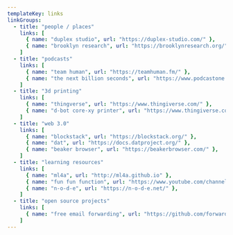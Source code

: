 ```yaml
---
templateKey: links
linkGroups:
  - title: "people / places"
    links: [
      { name: "duplex studio", url: "https://duplex-studio.com/" },
      { name: "brooklyn research", url: "https://brooklynresearch.org/" },
    ]
  - title: "podcasts"
    links: [
      { name: "team human", url: "https://teamhuman.fm/" },
      { name: "the next billion seconds", url: "https://www.podcastone.com/the-next-billion-seconds" },
    ]
  - title: "3d printing"
    links: [
      { name: "thingverse", url: "https://www.thingiverse.com/" },
      { name: "d-bot core-xy printer", url: "https://www.thingiverse.com/thing:1001065?" },
    ]
  - title: "web 3.0"
    links: [
      { name: "blockstack", url: "https://blockstack.org/" },
      { name: "dat", url: "https://docs.datproject.org/" },
      { name: "beaker browser", url: "https://beakerbrowser.com/" },
    ]
  - title: "learning resources"
    links: [
      { name: "ml4a", url: "http://ml4a.github.io" },
      { name: "fun fun function", url: "https://www.youtube.com/channel/UCO1cgjhGzsSYb1rsB4bFe4Q" },
      { name: "n-o-d-e", url: "https://n-o-d-e.net/" },
    ]
  - title: "open source projects"
    links: [
      { name: "free email forwarding", url: "https://github.com/forwardemail/free-email-forwarding" }
    ]
---
```

